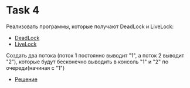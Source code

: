 # Task 4
Реализовать программы, которые получают DeadLock и LiveLock: 
- [DeadLock](https://github.com/YuriyVelikotskiy/java-lessons/blob/main/Task%204/DeadLockExample.java)
- [LiveLock](https://github.com/YuriyVelikotskiy/java-lessons/blob/main/Task%204/LiveLockExample.java)

Создать два потока (поток 1 постоянно выводит "1", а поток 2 выводит "2"), которые будут бесконечно выводить в консоль "1" и "2" по очереди(начиная с "1")
- [Решение](https://github.com/YuriyVelikotskiy/java-lessons/blob/main/Task%204/ThreadExample.java)
